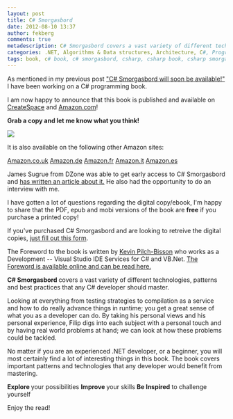 ```yaml
---
layout: post
title: C# Smorgasbord
date: 2012-08-10 13:37
author: fekberg
comments: true
metadescription: C# Smorgasbord covers a vast variety of different technologies, patterns and best practices that any C# developer should master.
categories: .NET, Algorithms & Data structures, Architecture, C#, Programming
tags: book, c# book, c# smorgasbord, csharp, csharp book, csharp smorgasbord, dotnet, ioc, Programming, roslyn, roslyn book, smorgasbord
---
```

As mentioned in my previous post <a href="http://blog.filipekberg.se/2012/07/21/c-smorgasbord-will-soon-be-available/">"C# Smorgasbord will soon be available!"</a> I have been working on a C# programming book.

I am now happy to announce that this book is published and available on <a href="https://www.createspace.com/3759762">CreateSpace</a> and <a href="http://www.amazon.com/C-Smorgasbord-Filip-Ekberg/dp/1468152106/">Amazon.com</a>! 

<strong>Grab a copy and let me know what you think!</strong><!--excerpt-->

<a href="http://www.amazon.com/C-Smorgasbord-Filip-Ekberg/dp/1468152106/"><img src="http://cdn.filipekberg.se/fekberg-blog/wp-content/uploads/2012/08/CSharpSmorgasbord.png"></a>

It is also available on the following other Amazon sites:

<a href="http://www.amazon.co.uk/C-Smorgasbord-Filip-Ekberg/dp/1468152106/">Amazon.co.uk</a>
<a href="http://www.amazon.de/C-Smorgasbord-Filip-Ekberg/dp/1468152106/ ">Amazon.de</a>
<a href="http://www.amazon.fr/C-Smorgasbord-Filip-Ekberg/dp/1468152106/">Amazon.fr</a>
<a href="http://www.amazon.it/C-Smorgasbord-Filip-Ekberg/dp/1468152106/ ">Amazon.it</a>
<a href="http://www.amazon.es/C-Smorgasbord-Filip-Ekberg/dp/1468152106/">Amazon.es</a>

James Sugrue from DZone was able to get early access to C# Smorgasbord and <a href="http://dotnet.dzone.com/articles/meet-author-c-smorgasbord">has written an article about it.</a> He also had the opportunity to do an interview with me.

I have gotten a lot of questions regarding the digital copy/ebook, I'm happy to share that the PDF, epub and mobi versions of the book are <strong>free</strong> if you purchase a printed copy! 

If you've purchased C# Smorgasbord and are looking to retreive the digital copies, <a href="http://books.filipekberg.se/Ebook">just fill out this form</a>.

The Foreword to the book is written by <a href="https://twitter.com/Pilchie">Kevin Pilch-Bisson</a> who works as a Development -- Visual Studio IDE Services for C# and VB.Net. <a href="http://books.filipekberg.se/Books/csharp-smorgasbord/Foreword">The Foreword is available online and can be read here.</a>

<strong>C# Smorgasbord </strong>covers a vast variety of different technologies, patterns and best practices that any C# developer should master.

Looking at everything from testing strategies to compilation as a service and how to do really advance things in runtime; you get a great sense of what you as a developer can do. By taking his personal views and his personal experience, Filip digs into each subject with a personal touch and by having real world problems at hand; we can look at how these problems could be tackled. 

No matter if you are an experienced .NET developer, or a beginner, you will most certainly find a lot of interesting things in this book. The book covers important patterns and technologies that any developer would benefit from mastering. 

<strong>Explore </strong>your possibilities
<strong>Improve </strong>your skills
<strong>Be Inspired</strong> to challenge yourself

Enjoy the read!